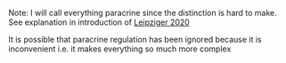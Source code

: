 Note: I will call everything paracrine since the distinction is hard to make. See explanation in introduction of [Leipziger 2020](https://doi.org/10.1152/physrev.00014.2019)

It is possible that paracrine regulation has been ignored because it is inconvenient i.e. it makes everything so much more complex